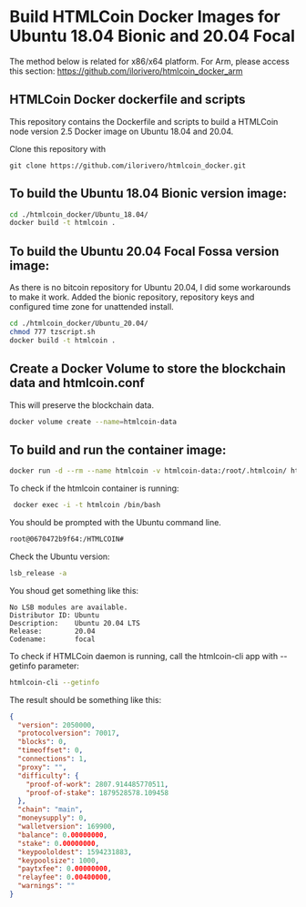 # Build HTMLCoin Docker Images for Ubuntu 18.04 Bionic and 20.04 Focal 

The method below is related for x86/x64 platform. For Arm, please access this section: https://github.com/ilorivero/htmlcoin_docker_arm

## HTMLCoin Docker dockerfile and scripts

This repository contains the Dockerfile and scripts to build a HTMLCoin node version 2.5 Docker image on Ubuntu 18.04 and 20.04.

Clone this repository with

```
git clone https://github.com/ilorivero/htmlcoin_docker.git
```

## To build the Ubuntu 18.04 Bionic version image:

```bash
cd ./htmlcoin_docker/Ubuntu_18.04/
docker build -t htmlcoin .
```

## To build the Ubuntu 20.04 Focal Fossa version image:

As there is no bitcoin repository for Ubuntu 20.04, I did some workarounds to make it work. 
Added the bionic repository, repository keys and configured time zone for unattended install. 

```bash
cd ./htmlcoin_docker/Ubuntu_20.04/
chmod 777 tzscript.sh
docker build -t htmlcoin .
```

## Create a Docker Volume to store the blockchain data and htmlcoin.conf

This will preserve the blockchain data.

```bash
docker volume create --name=htmlcoin-data
```

## To build and run the container image:

```bash
docker run -d --rm --name htmlcoin -v htmlcoin-data:/root/.htmlcoin/ htmlcoin 
```

To check if the htmlcoin container is running:

```bash
 docker exec -i -t htmlcoin /bin/bash
```

You should be prompted with the Ubuntu command line. 

```bash
root@0670472b9f64:/HTMLCOIN#
```

Check the Ubuntu version:

```bash
lsb_release -a
```

You shoud get something like this:

``` 
No LSB modules are available.
Distributor ID: Ubuntu
Description:    Ubuntu 20.04 LTS
Release:        20.04
Codename:       focal
``` 

To check if HTMLCoin daemon is running, call the htmlcoin-cli app with --getinfo parameter:

```bash
htmlcoin-cli --getinfo
```

The result should be something like this:

```json
{
  "version": 2050000,
  "protocolversion": 70017,
  "blocks": 0,
  "timeoffset": 0,
  "connections": 1,
  "proxy": "",
  "difficulty": {
    "proof-of-work": 2807.914485770511,
    "proof-of-stake": 1879528578.109458
  },
  "chain": "main",
  "moneysupply": 0,
  "walletversion": 169900,
  "balance": 0.00000000,
  "stake": 0.00000000,
  "keypoololdest": 1594231883,
  "keypoolsize": 1000,
  "paytxfee": 0.00000000,
  "relayfee": 0.00400000,
  "warnings": ""
}
```






